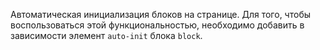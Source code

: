 Автоматическая инициализация блоков на странице.
Для того, чтобы воспользоваться этой функциональностью,
необходимо добавить в зависимости элемент `auto-init` блока `block`.
